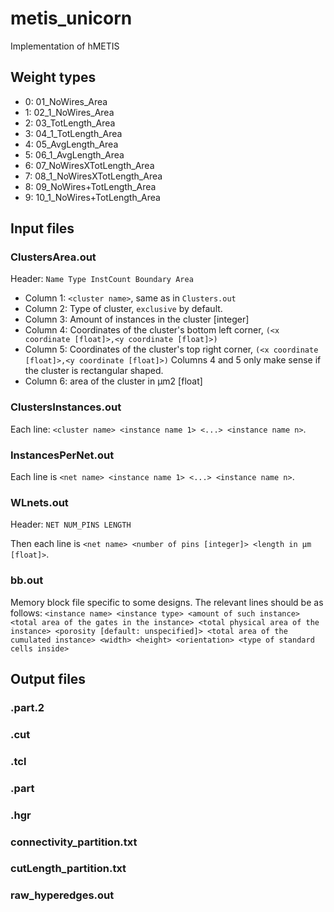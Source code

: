 # metis_unicorn
Implementation of hMETIS

## Weight types

* 0: 01_NoWires_Area
* 1: 02_1_NoWires_Area
* 2: 03_TotLength_Area
* 3: 04_1_TotLength_Area
* 4: 05_AvgLength_Area
* 5: 06_1_AvgLength_Area
* 6: 07_NoWiresXTotLength_Area
* 7: 08_1_NoWiresXTotLength_Area
* 8: 09_NoWires+TotLength_Area
* 9: 10_1_NoWires+TotLength_Area

## Input files

### ClustersArea.out
Header: ```Name Type InstCount Boundary Area```

- Column 1: ```<cluster name>```, same as in ```Clusters.out```
- Column 2: Type of cluster, ```exclusive``` by default.
- Column 3: Amount of instances in the cluster [integer]
- Column 4: Coordinates of the cluster's bottom left corner, ```(<x coordinate
	[float]>,<y coordinate [float]>)```
- Column 5: Coordinates of the cluster's top right corner, ```(<x coordinate
	[float]>,<y coordinate [float]>)```
Columns 4 and 5 only make sense if the cluster is rectangular shaped.
- Column 6: area of the cluster in µm2 [float]

### ClustersInstances.out
Each line: ```<cluster name> <instance name 1> <...> <instance name n>```.

### InstancesPerNet.out
Each line is ```<net name> <instance name 1> <...> <instance name n>```.

### WLnets.out
Header: ```NET NUM_PINS LENGTH```

Then each line is ```<net name> <number of pins [integer]> <length in µm [float]>```.

### bb.out
Memory block file specific to some designs.
The relevant lines should be as follows:
```<instance name> <instance type> <amount of such instance> <total area of the gates in the instance> <total physical area of the instance> <porosity [default: unspecified]> <total area of the cumulated instance> <width> <height> <orientation> <type of standard cells inside>```

## Output files

### .part.2

### .cut

### .tcl

### .part

### .hgr

### connectivity_partition.txt

### cutLength_partition.txt

### raw_hyperedges.out